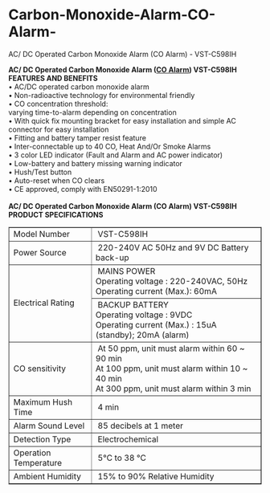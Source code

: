 # Carbon-Monoxide-Alarm-CO-Alarm-
AC/ DC Operated Carbon Monoxide Alarm (CO Alarm) - VST-C598IH
 
<p><strong>AC/ DC Operated Carbon Monoxide Alarm (<a href="http://www.isweek.com/product/ac-dc-operated-carbon-monoxide-alarm-co-alarm-vst-c598ih_2301.html" target="_blank">CO Alarm</a>) VST-C598IH FEATURES AND BENEFITS</strong><br />
  • AC/DC operated carbon monoxide alarm<br />
  • Non-radioactive technology for environmental friendly<br />
  • CO concentration threshold:<br />
  varying time-to-alarm depending on concentration<br />
  • With quick fix mounting bracket for easy installation and simple AC connector for easy installation<br />
  • Fitting and battery tamper resist feature<br />
  • Inter-connectable up to 40 CO, Heat And/Or Smoke Alarms<br />
  • 3 color LED indicator (Fault and Alarm and AC power indicator)<br />
  • Low-battery and battery missing warning indicator<br />
  • Hush/Test button<br />
  • Auto-reset when CO clears<br />
  • CE approved, comply with EN50291-1:2010<br />
  <br />
  <strong>AC/ DC Operated Carbon Monoxide Alarm (CO Alarm) VST-C598IH</strong><strong> PRODUCT SPECIFICATIONS</strong><br />
</p>
<table border="1">
  <tbody>
    <tr>
      <td> Model Number<br /></td>
      <td>  VST-C598IH<br /></td>
    </tr>
    <tr>
      <td> Power Source<br /></td>
      <td>  220-240V AC 50Hz and 9V DC Battery back-up<br /></td>
    </tr>
    <tr>
      <td rowspan="2"> Electrical Rating<br /></td>
      <td>  MAINS POWER<br />
        Operating voltage : 220-240VAC, 50Hz<br />
        Operating current (Max.): 60mA<br /></td>
    </tr>
    <tr>
      <td>  BACKUP BATTERY<br />
        Operating voltage : 9VDC<br />
        Operating current (Max.) : 15uA (standby); 20mA (alarm)<br /></td>
    </tr>
    <tr>
      <td> CO sensitivity<br /></td>
      <td>  At 50 ppm, unit must alarm within 60 ~ 90 min<br />
        At 100 ppm, unit must alarm within 10 ~ 40 min<br />
        At 300 ppm, unit must alarm within 3 min<br /></td>
    </tr>
    <tr>
      <td> Maximum Hush Time<br /></td>
      <td>  4 min<br /></td>
    </tr>
    <tr>
      <td> Alarm Sound Level<br /></td>
      <td>  85 decibels at 1 meter<br /></td>
    </tr>
    <tr>
      <td> Detection Type<br /></td>
      <td>  Electrochemical<br /></td>
    </tr>
    <tr>
      <td> Operation Temperature<br /></td>
      <td>  5℃ to 38 ℃<br /></td>
    </tr>
    <tr>
      <td> Ambient Humidity<br /></td>
      <td>  15% to 90% Relative Humidity</td>
    </tr>
  </tbody>
</table>
<p>&nbsp;</p>
